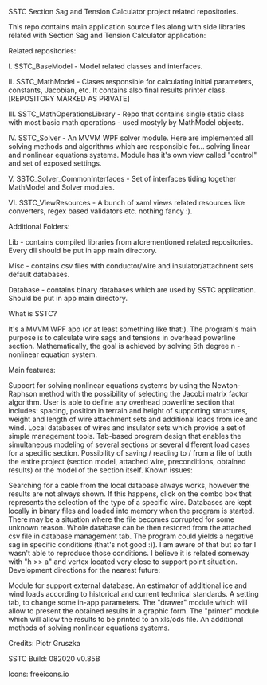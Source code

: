SSTC
Section Sag and Tension Calculator project related repositories.

This repo contains main application source files along with side libraries related with Section Sag and Tension Calculator application:


Related repositories:

I. SSTC_BaseModel - Model related classes and interfaces.

II. SSTC_MathModel - Clases responsible for calculating initial parameters, constants, Jacobian, etc. It contains also final results printer class. [REPOSITORY MARKED AS PRIVATE]

III. SSTC_MathOperationsLibrary - Repo that contains single static class with most basic math operations - used mostyly by MathModel objects.

IV. SSTC_Solver - An MVVM WPF solver module. Here are implemented all solving methods and algorithms which are responsible for... solving linear and nonlinear equations systems. Module has it's own view called "control" and set of exposed settings.

V. SSTC_Solver_CommonInterfaces - Set of interfaces tiding together MathModel and Solver modules.

VI. SSTC_ViewResources - A bunch of xaml views related resources like converters, regex based validators etc. nothing fancy :).


Additional Folders:

Lib - contains compiled libraries from aforementioned related repositories. Every dll should be put in app main directory.

Misc - contains csv files with conductor/wire and insulator/attachnent sets default databases.

Database - contains binary databases which are used by SSTC application. Should be put in app main directory.




What is SSTC?

It's a MVVM WPF app (or at least something like that:). The program's main purpose is to calculate wire sags and tensions in overhead powerline section. Mathematically, the goal is achieved by solving 5th degree n - nonlinear equation system.

Main features:

Support for solving nonlinear equations systems by using the Newton-Raphson method with the possibility of selecting the Jacobi matrix factor algorithm.
User is able to define any overhead powerline section that includes: spacing, position in terrain and height of supporting structures, weight and length of wire attachment sets and additional loads from ice and wind.
Local databases of wires and insulator sets which provide a set of simple management tools.
Tab-based program design that enables the simultaneous modeling of several sections or several different load cases for a specific section.
Possibility of saving / reading to / from a file of both the entire project (section model, attached wire, preconditions, obtained results) or the model of the section itself.
Known issues:

Searching for a cable from the local database always works, however the results are not always shown. If this happens, click on the combo box that represents the selection of the type of a specific wire.
Databases are kept locally in binary files and loaded into memory when the program is started. There may be a situation where the file becomes corrupted for some unknown reason. Whole database can be then restored from the attached csv file in database management tab.
The program could yields a negative sag in specific conditions (that's not good :)). I am aware of that but so far I wasn't able to reproduce those conditions. I believe it is related someway with "h >> a" and vertex located very close to support point situation.
Development directions for the nearest future:

Module for support external database.
An estimator of additional ice and wind loads according to historical and current technical standards.
A setting tab, to change some in-app parameters.
The "drawer" module which will allow to present the obtained results in a graphic form.
The "printer" module which will allow the results to be printed to an xls/ods file.
An additional methods of solving nonlinear equations systems.

Credits: Piotr Gruszka

SSTC Build: 082020 v0.85B

Icons: freeicons.io

